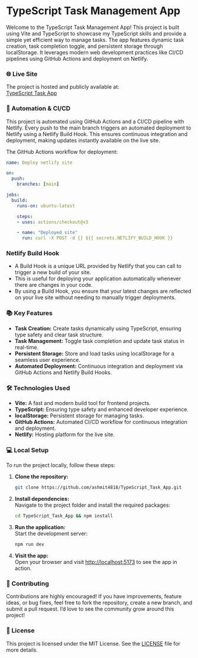 # TypeScript Task Management App

Welcome to the TypeScript Task Management App! This project is built using Vite and TypeScript to showcase my TypeScript skills and provide a simple yet efficient way to manage tasks. The app features dynamic task creation, task completion toggle, and persistent storage through localStorage. It leverages modern web development practices like CI/CD pipelines using GitHub Actions and deployment on Netlify.

### 🌐 Live Site 
The project is hosted and publicly available at:  
[TypeScript Task App](https://typescripttaskapp.netlify.app)

### 🚀 Automation & CI/CD  
This project is automated using GitHub Actions and a CI/CD pipeline with Netlify. Every push to the main branch triggers an automated deployment to Netlify using a Netlify Build Hook. This ensures continuous integration and deployment, making updates instantly available on the live site.

The GitHub Actions workflow for deployment:

```yaml
name: Deploy netlify site

on:
  push:
    branches: [main]

jobs:
  build:
    runs-on: ubuntu-latest

    steps:
    - uses: actions/checkout@v3

    - name: "Deployed site"
      run: curl -X POST -d {} ${{ secrets.NETLIFY_BUILD_HOOK }}
```

### Netlify Build Hook

- A Build Hook is a unique URL provided by Netlify that you can call to trigger a new build of your site.
- This is useful for deploying your application automatically whenever there are changes in your code.
- By using a Build Hook, you ensure that your latest changes are reflected on your live site without needing to manually trigger deployments.

### 📚 Key Features

- **Task Creation:** Create tasks dynamically using TypeScript, ensuring type safety and clear task structure.
- **Task Management:** Toggle task completion and update task status in real-time.
- **Persistent Storage:** Store and load tasks using localStorage for a seamless user experience.
- **Automated Deployment:** Continuous integration and deployment via GitHub Actions and Netlify Build Hooks.

### 🛠️ Technologies Used

- **Vite:** A fast and modern build tool for frontend projects.
- **TypeScript:** Ensuring type safety and enhanced developer experience.
- **localStorage:** Persistent storage for managing tasks.
- **GitHub Actions:** Automated CI/CD workflow for continuous integration and deployment.
- **Netlify:** Hosting platform for the live site.

### 💻 Local Setup
To run the project locally, follow these steps:

1. **Clone the repository:**

    ```bash
    git clone https://github.com/ashmit4818/TypeScript_Task_App.git
    ```

2. **Install dependencies:**  
   Navigate to the project folder and install the required packages:

    ```bash
    cd TypeScript_Task_App && npm install
    ```

3. **Run the application:**  
   Start the development server:

    ```bash
    npm run dev
    ```

4. **Visit the app:**  
   Open your browser and visit [http://localhost:5173](http://localhost:5173) to see the app in action.


### 📝 Contributing
Contributions are highly encouraged! If you have improvements, feature ideas, or bug fixes, feel free to fork the repository, create a new branch, and submit a pull request. I’d love to see the community grow around this project!

### 📜 License
This project is licensed under the MIT License. See the [LICENSE](LICENSE) file for more details.

